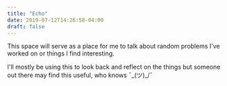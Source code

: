```yaml
---
title: "Echo"
date: 2019-07-12T14:26:58-04:00
draft: false
---
```


This space will serve as a place for me to talk about random problems I've worked on or things
I find interesting.

I'll mostly be using this to look back and reflect on the things but someone out there
may find this useful, who knows ¯\_(ツ)_/¯

